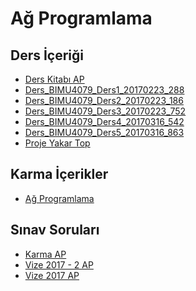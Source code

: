 # Ağ Programlama

<!--Index-->


## Ders İçeriği

- [Ders Kitabı AP](./Ders%20%C4%B0%C3%A7eri%C4%9Fi/Ders%20Kitab%C4%B1%20AP.pdf)
- [Ders_BIMU4079_Ders1_20170223_288](./Ders%20%C4%B0%C3%A7eri%C4%9Fi/Ders_BIMU4079_Ders1_20170223_288.pdf)
- [Ders_BIMU4079_Ders2_20170223_186](./Ders%20%C4%B0%C3%A7eri%C4%9Fi/Ders_BIMU4079_Ders2_20170223_186.pdf)
- [Ders_BIMU4079_Ders3_20170223_752](./Ders%20%C4%B0%C3%A7eri%C4%9Fi/Ders_BIMU4079_Ders3_20170223_752.pdf)
- [Ders_BIMU4079_Ders4_20170316_542](./Ders%20%C4%B0%C3%A7eri%C4%9Fi/Ders_BIMU4079_Ders4_20170316_542.pdf)
- [Ders_BIMU4079_Ders5_20170316_863](./Ders%20%C4%B0%C3%A7eri%C4%9Fi/Ders_BIMU4079_Ders5_20170316_863.pdf)
- [Proje Yakar Top](./Ders%20%C4%B0%C3%A7eri%C4%9Fi/Proje%20Yakar%20Top.pdf)

## Karma İçerikler

- [Ağ Programlama](./Karma%20%C4%B0%C3%A7erikler/A%C4%9F%20Programlama.rar)

## Sınav Soruları

- [Karma AP](./S%C4%B1nav%20Sorular%C4%B1/Karma%20AP.pdf)
- [Vize 2017 - 2 AP](./S%C4%B1nav%20Sorular%C4%B1/Vize%202017%20-%202%20AP.pdf)
- [Vize 2017 AP](./S%C4%B1nav%20Sorular%C4%B1/Vize%202017%20AP.pdf)



<!--Index-->
